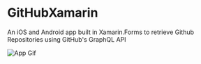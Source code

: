 # GitHubXamarin

An iOS and Android app built in Xamarin.Forms to retrieve Github Repositories using GitHub's GraphQL API

![App Gif](https://user-images.githubusercontent.com/13558917/62826588-d6c73480-bb83-11e9-8536-ec67e32c5c82.gif)
